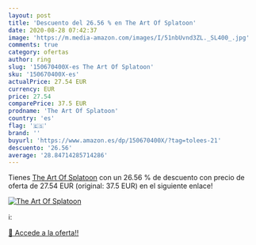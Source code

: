 ```yaml
---
layout: post
title: 'Descuento del 26.56 % en The Art Of Splatoon'
date: 2020-08-28 07:42:37
image: 'https://m.media-amazon.com/images/I/51nbUvnd3ZL._SL400_.jpg'
comments: true
category: ofertas
author: ring
slug: '150670400X-es The Art Of Splatoon'
sku: '150670400X-es'
actualPrice: 27.54 EUR
currency: EUR
price: 27.54
comparePrice: 37.5 EUR
prodname: 'The Art Of Splatoon'
country: 'es'
flag: '🇪🇸'
brand: ''
buyurl: 'https://www.amazon.es/dp/150670400X/?tag=tolees-21'
descuento: '26.56'
average: '28.84714285714286'
---
```


Tienes [The Art Of Splatoon](https://www.amazon.es/dp/150670400X/?tag=tolees-21) con un 26.56 % de descuento con precio de oferta de 27.54 EUR (original: 37.5 EUR) en el siguiente enlace!

[![The Art Of Splatoon](https://m.media-amazon.com/images/I/51nbUvnd3ZL._SL400_.jpg)](https://www.amazon.es/dp/150670400X/?tag=tolees-21)

ℹ️:


[🛒 Accede a la oferta!!](https://www.amazon.es/dp/150670400X/?tag=tolees-21)
